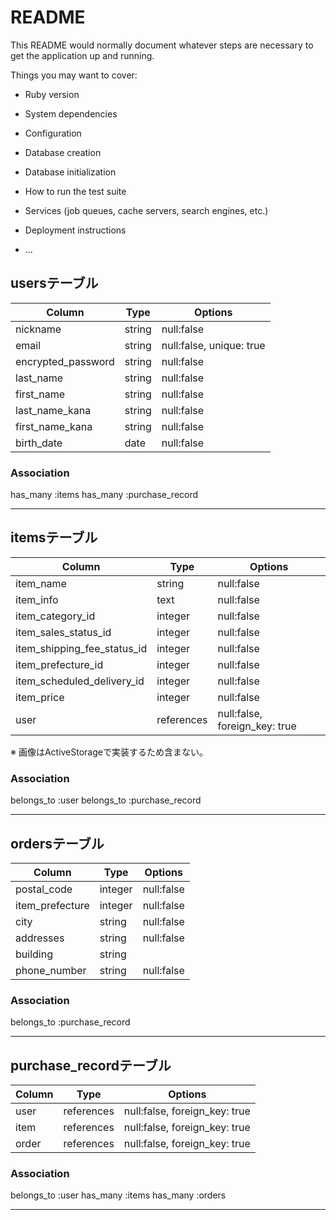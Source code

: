 # README

This README would normally document whatever steps are necessary to get the
application up and running.

Things you may want to cover:

* Ruby version

* System dependencies

* Configuration

* Database creation

* Database initialization

* How to run the test suite

* Services (job queues, cache servers, search engines, etc.)

* Deployment instructions

* ...


## usersテーブル
| Column              | Type      | Options                  |
|---------------------|-----------|--------------------------|
| nickname            | string    | null:false               |
| email               | string    | null:false, unique: true |
| encrypted_password  | string    | null:false               |
| last_name           | string    | null:false               |
| first_name          | string    | null:false               |
| last_name_kana      | string    | null:false               |
| first_name_kana     | string    | null:false               |
| birth_date          | date      | null:false               |


### Association
has_many :items
has_many :purchase_record

---

## itemsテーブル
| Column                      | Type      | Options                      |
|-----------------------------|-----------|------------------------------|
| item_name                   | string    | null:false                   |
| item_info                   | text      | null:false                   |
| item_category_id            | integer   | null:false                   |
| item_sales_status_id        | integer   | null:false                   |
| item_shipping_fee_status_id | integer   | null:false                   |
| item_prefecture_id          | integer   | null:false                   |
| item_scheduled_delivery_id  | integer   | null:false                   |
| item_price                  | integer   | null:false                   |
| user                        | references| null:false, foreign_key: true|

※ 画像はActiveStorageで実装するため含まない。

### Association
belongs_to :user
belongs_to :purchase_record

---

## ordersテーブル
| Column              | Type      | Options                  |
|---------------------|-----------|--------------------------|
| postal_code         | integer   | null:false               |
| item_prefecture     | integer   | null:false               |
| city                | string    | null:false               |
| addresses           | string    | null:false               |
| building            | string    |                          |
| phone_number        | string    | null:false               |


### Association
belongs_to :purchase_record

---

## purchase_recordテーブル
| Column              | Type      | Options                          |
|---------------------|-----------|----------------------------------|
| user                | references| null:false, foreign_key: true    |
| item                | references| null:false, foreign_key: true    |
| order               | references| null:false, foreign_key: true    |


### Association
belongs_to :user
has_many :items
has_many :orders

---